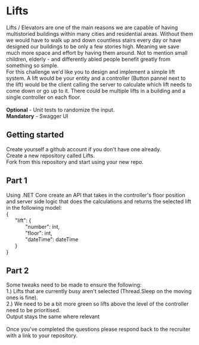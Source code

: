 # Lifts
Lifts / Elevators are one of the main reasons we are capable of having multistoried buildings within many cities and residential areas. Without them we would have to walk up and down countless stairs every day or have designed our buildings to be only a few stories high. Meaning we save much more space and effort by having them around. Not to mention small children, elderly - and differently abled people benefit greatly from something so simple. 
<br />
For this challenge we'd like you to design and implement a simple lift system. A lift would be your entity and a controller (Button pannel next to the lift) would be the client calling the server to calculate which lift needs to come down or go up to it. There could be multiple lifts in a building and a single controller on each floor. 
<br />
<br />
<b>Optional</b> - Unit tests to randomize the input.
<br />
<b>Mandatory</b> - Swagger UI

## Getting started
Create yourself a github account if you don't have one already. 
<br />
Create a new repository called Lifts.
<br />
Fork from this repository and start using your new repo.

## Part 1
Using .NET Core create an API that takes in the controller's floor position and server side logic that does the calculations and returns the selected lift in the following model:
<br />
{
    <br />
    &nbsp;&nbsp;&nbsp;&nbsp;&nbsp;&nbsp;"lift": {
        <br />
    &nbsp;&nbsp;&nbsp;&nbsp;&nbsp;&nbsp;&nbsp;&nbsp;&nbsp;&nbsp;&nbsp;&nbsp;    "number": int,
        <br />
    &nbsp;&nbsp;&nbsp;&nbsp;&nbsp;&nbsp;&nbsp;&nbsp;&nbsp;&nbsp;&nbsp;&nbsp;    "floor": int,
        <br />
    &nbsp;&nbsp;&nbsp;&nbsp;&nbsp;&nbsp;&nbsp;&nbsp;&nbsp;&nbsp;&nbsp;&nbsp;    "dateTime": dateTime
        <br />
    &nbsp;&nbsp;&nbsp;&nbsp;&nbsp;&nbsp;}
    <br />
}

## Part 2
Some tweaks need to be made to ensure the following:
<br />
1.) Lifts that are currently busy aren't selected (Thread.Sleep on the moving ones is fine).
<br />
2.)  We need to be a bit more green so lifts above the level of the controller need to be prioritised.
<br />
Output stays the same where relevant
<br />
<br />
Once you've completed the questions please respond back to the recruiter with a link to your repository.


